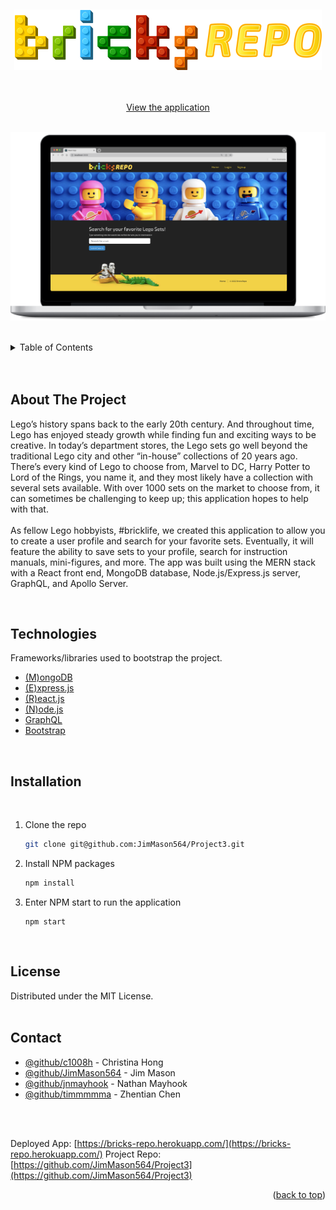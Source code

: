<a id="readme-top"></a>

<!-- PROJECT LOGO -->
<br />
<div align="center">

![An image of the front page of the application](./assets/img/bricksrepo_logo.png)

  <p align="center">
    <br />
    <br />
    <a href="https://bricks-repo.herokuapp.com/" target="_blank">View the application</a>
    <br />
    <br />
  </p>
</div>


![An image of the front page of the application](./assets/img/bricks-repo_webpage_on_computer-2-hi-res.png)
<br>
<br>
<!-- TABLE OF CONTENTS -->
<details>
  <summary>Table of Contents</summary>
  <ol>
    <li><a href="#about-the-project">About The Project</a></li>
    <li><a href="#technologies">Technologies</a></li>
        <li><a href="#installation">Installation</a></li>
    <li><a href="#license">License</a></li>
    <li><a href="#contact">Contact</a></li>
  </ol>
</details>
<br />
<br />

<!-- ABOUT THE PROJECT -->
## About The Project

Lego’s history spans back to the early 20th century.  And throughout time, Lego has enjoyed steady growth while finding fun and exciting ways to be creative.  In today’s department stores, the Lego sets go well beyond the traditional Lego city and other “in-house” collections of 20 years ago.  There’s every kind of Lego to choose from, Marvel to DC, Harry Potter to Lord of the Rings, you name it, and they most likely have a collection with several sets available.  With over 1000 sets on the market to choose from, it can sometimes be challenging to keep up; this application hopes to help with that. 
<br />
<br />
As fellow Lego hobbyists, #bricklife, we created this application to allow you to create a user profile and search for your favorite sets. Eventually, it will feature the ability to save sets to your profile, search for instruction manuals, mini-figures, and more.  The app was built using the MERN stack with a React front end, MongoDB database, Node.js/Express.js server, GraphQL, and Apollo Server.


<br />



## Technologies

Frameworks/libraries used to bootstrap the project.

* [(M)ongoDB](https://www.mongodb.com/)
* [(E)xpress.js](https://expressjs.com/)
* [(R)eact.js](https://reactjs.org/)
* [(N)ode.js](https://nodejs.dev/en/)
* [GraphQL](https://www.apollographql.com/)
* [Bootstrap](https://getbootstrap.com/)


<br />

## Installation
<br>

1. Clone the repo
   ```sh
   git clone git@github.com:JimMason564/Project3.git
   ```
2. Install NPM packages
   ```sh
   npm install
   ```
3. Enter NPM start to run the application 
   ```
   npm start
   ```


<br />

<!-- LICENSE -->
## License

Distributed under the MIT License.
<br />
<br />

<!-- CONTACT -->
## Contact


- [@github/c1008h](https://github.com/c1008h) - Christina Hong
- [@github/JimMason564](https://github.com/JimMason564) - Jim Mason
- [@github/jnmayhook](https://github.com/jnmayhook) - Nathan Mayhook
- [@github/timmmmma](https://github.com/timmmmma) - Zhentian Chen
<br>
<br>

Deployed App: [https://bricks-repo.herokuapp.com/](https://bricks-repo.herokuapp.com/)
Project Repo: [https://github.com/JimMason564/Project3](https://github.com/JimMason564/Project3)




<p align="right">(<a href="#readme-top">back to top</a>)</p>
